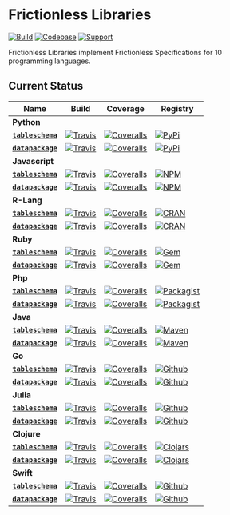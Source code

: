 # Frictionless Libraries

[![Build](https://img.shields.io/github/workflow/status/frictionlessdata/libraries/general/main)](https://github.com/frictionlessdata/libraries/actions)
[![Codebase](https://img.shields.io/badge/codebase-github-brightgreen)](https://github.com/frictionlessdata/libraries)
[![Support](https://img.shields.io/badge/support-discord-brightgreen)](https://discord.com/channels/695635777199145130/695635777199145133)

Frictionless Libraries implement Frictionless Specifications for 10 programming languages.

## Current Status

Name  | Build | Coverage | Registry
----- | ----- | -------- | --------
**Python** |
**<a href="https://github.com/frictionlessdata/tableschema-py">`tableschema`</a>** | [![Travis](https://img.shields.io/travis/frictionlessdata/tableschema-py/master.svg)](https://travis-ci.org/frictionlessdata/tableschema-py) | [![Coveralls](http://img.shields.io/coveralls/frictionlessdata/tableschema-py.svg?branch=master)](https://coveralls.io/r/frictionlessdata/tableschema-py?branch=master) | [![PyPi](https://img.shields.io/pypi/v/tableschema.svg)](https://pypi.python.org/pypi/tableschema)
**<a href="https://github.com/frictionlessdata/datapackage-py">`datapackage`</a>** | [![Travis](https://img.shields.io/travis/frictionlessdata/datapackage-py/master.svg)](https://travis-ci.org/frictionlessdata/datapackage-py) | [![Coveralls](http://img.shields.io/coveralls/frictionlessdata/datapackage-py.svg?branch=master)](https://coveralls.io/r/frictionlessdata/datapackage-py?branch=master) | [![PyPi](https://img.shields.io/pypi/v/datapackage.svg)](https://pypi.python.org/pypi/datapackage)
**Javascript** |
**<a href="https://github.com/frictionlessdata/tableschema-js">`tableschema`</a>** | [![Travis](https://img.shields.io/travis/frictionlessdata/tableschema-js/master.svg)](https://travis-ci.org/frictionlessdata/tableschema-js) | [![Coveralls](http://img.shields.io/coveralls/frictionlessdata/tableschema-js.svg?branch=master)](https://coveralls.io/r/frictionlessdata/tableschema-js?branch=master) | [![NPM](https://img.shields.io/npm/v/tableschema.svg)](https://www.npmjs.com/package/tableschema)
**<a href="https://github.com/frictionlessdata/datapackage-js">`datapackage`</a>** | [![Travis](https://img.shields.io/travis/frictionlessdata/datapackage-js/master.svg)](https://travis-ci.org/frictionlessdata/datapackage-js) | [![Coveralls](http://img.shields.io/coveralls/frictionlessdata/datapackage-js.svg?branch=master)](https://coveralls.io/r/frictionlessdata/datapackage-js?branch=master) | [![NPM](https://img.shields.io/npm/v/datapackage.svg)](https://www.npmjs.com/package/datapackage)
**R-Lang** |
**<a href="https://github.com/frictionlessdata/tableschema-r">`tableschema`</a>** | [![Travis](https://img.shields.io/travis/frictionlessdata/tableschema-r/master.svg)](https://travis-ci.org/frictionlessdata/tableschema-r) | [![Coveralls](http://img.shields.io/coveralls/frictionlessdata/tableschema-r.svg?branch=master)](https://coveralls.io/r/frictionlessdata/tableschema-r?branch=master) | [![CRAN](https://img.shields.io/cran/v/tableschema.r.svg)](https://cran.rstudio.com/web/packages/tableschema.r/index.html)
**<a href="https://github.com/frictionlessdata/datapackage-r">`datapackage`</a>** | [![Travis](https://img.shields.io/travis/frictionlessdata/datapackage-r/master.svg)](https://travis-ci.org/frictionlessdata/datapackage-r) | [![Coveralls](http://img.shields.io/coveralls/frictionlessdata/datapackage-r.svg?branch=master)](https://coveralls.io/r/frictionlessdata/datapackage-r?branch=master) | [![CRAN](https://img.shields.io/cran/v/datapackage.r.svg)](https://cran.rstudio.com/web/packages/datapackage.r/index.html)
**Ruby** |
**<a href="https://github.com/frictionlessdata/tableschema-rb">`tableschema`</a>** | [![Travis](https://img.shields.io/travis/frictionlessdata/tableschema-rb/master.svg)](https://travis-ci.org/frictionlessdata/tableschema-rb) | [![Coveralls](http://img.shields.io/coveralls/frictionlessdata/tableschema-rb.svg?branch=master)](https://coveralls.io/r/frictionlessdata/tableschema-rb?branch=master) | [![Gem](http://img.shields.io/gem/v/tableschema.svg)](https://rubygems.org/gems/tableschema)
**<a href="https://github.com/frictionlessdata/datapackage-rb">`datapackage`</a>** | [![Travis](https://img.shields.io/travis/frictionlessdata/datapackage-rb/master.svg)](https://travis-ci.org/frictionlessdata/datapackage-rb) | [![Coveralls](http://img.shields.io/coveralls/frictionlessdata/datapackage-rb.svg?branch=master)](https://coveralls.io/r/frictionlessdata/datapackage-rb?branch=master) | [![Gem](http://img.shields.io/gem/v/datapackage.svg)](https://rubygems.org/gems/datapackage)
**Php** |
**<a href="https://github.com/frictionlessdata/tableschema-php">`tableschema`</a>** | [![Travis](https://img.shields.io/travis/frictionlessdata/tableschema-php/master.svg)](https://travis-ci.org/frictionlessdata/tableschema-php) | [![Coveralls](http://img.shields.io/coveralls/frictionlessdata/tableschema-php.svg?branch=master)](https://coveralls.io/r/frictionlessdata/tableschema-php?branch=master) | [![Packagist](https://img.shields.io/packagist/v/frictionlessdata/tableschema.svg)](https://packagist.org/packages/frictionlessdata/tableschema)
**<a href="https://github.com/frictionlessdata/datapackage-php">`datapackage`</a>** | [![Travis](https://img.shields.io/travis/frictionlessdata/datapackage-php/master.svg)](https://travis-ci.org/frictionlessdata/datapackage-php) | [![Coveralls](http://img.shields.io/coveralls/frictionlessdata/datapackage-php.svg?branch=master)](https://coveralls.io/r/frictionlessdata/datapackage-php?branch=master) | [![Packagist](https://img.shields.io/packagist/v/frictionlessdata/datapackage.svg)](https://packagist.org/packages/frictionlessdata/datapackage)
**Java** |
**<a href="https://github.com/frictionlessdata/tableschema-java">`tableschema`</a>** | [![Travis](https://img.shields.io/travis/frictionlessdata/tableschema-java/master.svg)](https://travis-ci.org/frictionlessdata/tableschema-java) | [![Coveralls](http://img.shields.io/coveralls/frictionlessdata/tableschema-java.svg?branch=master)](https://coveralls.io/r/frictionlessdata/tableschema-java?branch=master) | [![Maven](https://img.shields.io/maven-central/v/frictionlessdata/tableschema?label=maven)](https://search.maven.org/search?q=a:tableschema)
**<a href="https://github.com/frictionlessdata/datapackage-java">`datapackage`</a>** | [![Travis](https://img.shields.io/travis/frictionlessdata/datapackage-java/master.svg)](https://travis-ci.org/frictionlessdata/datapackage-java) | [![Coveralls](http://img.shields.io/coveralls/frictionlessdata/datapackage-java.svg?branch=master)](https://coveralls.io/r/frictionlessdata/datapackage-java?branch=master) | [![Maven](https://img.shields.io/maven-central/v/frictionlessdata/datapackage?label=maven)](https://search.maven.org/search?q=a:datapackage)
**Go** |
**<a href="https://github.com/frictionlessdata/tableschema-go">`tableschema`</a>** | [![Travis](https://img.shields.io/travis/frictionlessdata/tableschema-go/master.svg)](https://travis-ci.org/frictionlessdata/tableschema-go) | [![Coveralls](http://img.shields.io/coveralls/frictionlessdata/tableschema-go.svg?branch=master)](https://coveralls.io/r/frictionlessdata/tableschema-go?branch=master) | [![Github](https://img.shields.io/github/v/release/frictionlessdata/tableschema-go?sort=semver&label=github)](https://github.com/frictionlessdata/tableschema-go/releases)
**<a href="https://github.com/frictionlessdata/datapackage-go">`datapackage`</a>** | [![Travis](https://img.shields.io/travis/frictionlessdata/datapackage-go/master.svg)](https://travis-ci.org/frictionlessdata/datapackage-go) | [![Coveralls](http://img.shields.io/coveralls/frictionlessdata/datapackage-go.svg?branch=master)](https://coveralls.io/r/frictionlessdata/datapackage-go?branch=master) | [![Github](https://img.shields.io/github/v/release/frictionlessdata/datapackage-go?sort=semver&label=github)](https://github.com/frictionlessdata/datapackage-go/releases)
**Julia** |
**<a href="https://github.com/frictionlessdata/TableSchema.jl">`tableschema`</a>** | [![Travis](https://img.shields.io/travis/frictionlessdata/TableSchema.jl/master.svg)](https://travis-ci.org/frictionlessdata/TableSchema.jl) | [![Coveralls](http://img.shields.io/coveralls/frictionlessdata/TableSchema.jl.svg?branch=master)](https://coveralls.io/r/frictionlessdata/TableSchema.jl?branch=master) | [![Github](https://img.shields.io/github/v/release/frictionlessdata/TableSchema.jl?sort=semver&label=github)](https://github.com/frictionlessdata/TableSchema.jl/releases)
**<a href="https://github.com/frictionlessdata/DataPackage.jl">`datapackage`</a>** | [![Travis](https://img.shields.io/travis/frictionlessdata/DataPackage.jl/master.svg)](https://travis-ci.org/frictionlessdata/DataPackage.jl) | [![Coveralls](http://img.shields.io/coveralls/frictionlessdata/DataPackage.jl.svg?branch=master)](https://coveralls.io/r/frictionlessdata/DataPackage.jl?branch=master) | [![Github](https://img.shields.io/github/v/release/frictionlessdata/DataPackage.jl?sort=semver&label=github)](https://github.com/frictionlessdata/DataPackage.jl/releases)
**Clojure** |
**<a href="https://github.com/frictionlessdata/tableschema-clj">`tableschema`</a>** | [![Travis](https://img.shields.io/travis/frictionlessdata/tableschema-clj/master.svg)](https://travis-ci.org/frictionlessdata/tableschema-clj) | [![Coveralls](http://img.shields.io/coveralls/frictionlessdata/tableschema-clj.svg?branch=master)](https://coveralls.io/r/frictionlessdata/tableschema-clj?branch=master) | [![Clojars](https://img.shields.io/clojars/v/tableschema.svg)](https://clojars.org/tableschema)
**<a href="https://github.com/frictionlessdata/datapackage-clj">`datapackage`</a>** | [![Travis](https://img.shields.io/travis/frictionlessdata/datapackage-clj/master.svg)](https://travis-ci.org/frictionlessdata/datapackage-clj) | [![Coveralls](http://img.shields.io/coveralls/frictionlessdata/datapackage-clj.svg?branch=master)](https://coveralls.io/r/frictionlessdata/datapackage-clj?branch=master) | [![Clojars](https://img.shields.io/clojars/v/datapackage.svg)](https://clojars.org/datapackage)
**Swift** |
**<a href="https://github.com/frictionlessdata/tableschema-swift">`tableschema`</a>** | [![Travis](https://img.shields.io/travis/frictionlessdata/tableschema-swift/main.svg)](https://travis-ci.org/frictionlessdata/tableschema-swift) | [![Coveralls](http://img.shields.io/coveralls/frictionlessdata/tableschema-swift.svg?branch=main)](https://coveralls.io/r/frictionlessdata/tableschema-swift?branch=main) | [![Github](https://img.shields.io/github/v/release/frictionlessdata/tableschema-swift?sort=semver&label=github)](https://github.com/frictionlessdata/tableschema-swift/releases)
**<a href="https://github.com/frictionlessdata/datapackage-swift">`datapackage`</a>** | [![Travis](https://img.shields.io/travis/frictionlessdata/datapackage-swift/main.svg)](https://travis-ci.org/frictionlessdata/datapackage-swift) | [![Coveralls](http://img.shields.io/coveralls/frictionlessdata/datapackage-swift.svg?branch=main)](https://coveralls.io/r/frictionlessdata/datapackage-swift?branch=main) | [![Github](https://img.shields.io/github/v/release/frictionlessdata/datapackage-swift?sort=semver&label=github)](https://github.com/frictionlessdata/datapackage-swift/releases)
